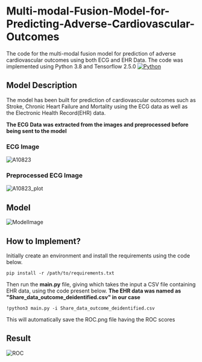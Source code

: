 # Multi-modal-Fusion-Model-for-Predicting-Adverse-Cardiovascular-Outcomes

The code for the multi-modal fusion model for prediction of adverse cardiovascular outcomes using both ECG and EHR Data.
The code was implemented using Python 3.8 and Tensorflow 2.5.0 
[![Python](https://img.shields.io/pypi/pyversions/tensorflow.svg?style=plastic)](https://badge.fury.io/py/tensorflow)


## Model Description

The model has been built for prediction of cardiovascular outcomes such as Stroke, Chronic Heart Failure and Mortality using the ECG data as well as the Electronic Health Record(EHR) data. 

**The ECG Data was extracted from the images and preprocessed before being sent to the model**

### ECG Image 
![A10823](https://user-images.githubusercontent.com/44440114/168468978-e74bd558-d51e-4b60-9142-9cce4e89c89a.png)

### Preprocessed ECG Image 
![A10823_plot](https://user-images.githubusercontent.com/44440114/168468998-2713d966-4cff-4335-9d5a-18f9687c86d6.png)

## Model
![ModelImage](https://user-images.githubusercontent.com/44440114/168468895-6380a1b8-44ac-45ac-abef-3728e0b34add.png)

## How to Implement? 

Initially create an environment and install the requirements using the code below. 
```
pip install -r /path/to/requirements.txt
```

Then run the **main.py** file, giving which takes the input a CSV file containing EHR data, using the code present below.
**The EHR data was named as "Share_data_outcome_deidentified.csv" in our case**

```
!python3 main.py -i Share_data_outcome_deidentified.csv
```
This will automatically save the ROC.png file having the ROC scores

## Result
![ROC](https://user-images.githubusercontent.com/44440114/168469517-5bacce9b-6d1b-46a1-a579-58c6e19074c4.png)


